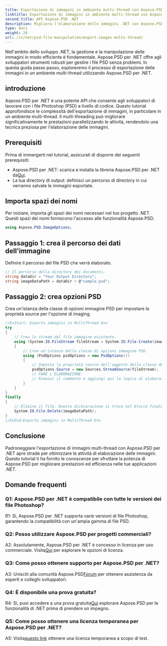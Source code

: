 ```yaml
---
title: Esportazione di immagini in ambiente multi-thread con Aspose.PSD per .NET
linktitle: Esportazione di immagini in ambiente multi-thread con Aspose.PSD per .NET
second_title: API Aspose.PSD .NET
description: Migliora l'elaborazione delle immagini .NET con Aspose.PSD. Esporta immagini in un ambiente multi-thread. Aumenta le prestazioni e l'efficienza senza sforzo.
type: docs
weight: 20
url: /it/net/psd-file-manipulation/export-images-multi-thread/
---
```

Nell'ambito dello sviluppo .NET, la gestione e la manipolazione delle immagini in modo efficiente è fondamentale. Aspose.PSD per .NET offre agli sviluppatori strumenti robusti per gestire i file PSD senza problemi. In questa guida passo passo, esploreremo il processo di esportazione delle immagini in un ambiente multi-thread utilizzando Aspose.PSD per .NET.
## introduzione
Aspose.PSD per .NET è una potente API che consente agli sviluppatori di lavorare con i file Photoshop (PSD) a livello di codice. Questo tutorial approfondisce le complessità dell'esportazione di immagini, in particolare in un ambiente multi-thread. Il multi-threading può migliorare significativamente le prestazioni parallelizzando le attività, rendendolo una tecnica preziosa per l'elaborazione delle immagini.
## Prerequisiti
Prima di immergerti nel tutorial, assicurati di disporre dei seguenti prerequisiti:
-  Aspose.PSD per .NET: scarica e installa la libreria Aspose.PSD per .NET da[Qui](https://releases.aspose.com/psd/net/).
- La tua directory di output: definisci un percorso di directory in cui verranno salvate le immagini esportate.
## Importa spazi dei nomi
Per iniziare, importa gli spazi dei nomi necessari nel tuo progetto .NET. Questi spazi dei nomi forniscono l'accesso alle funzionalità Aspose.PSD.
```csharp
using Aspose.PSD.ImageOptions;

```
## Passaggio 1: crea il percorso dei dati dell'immagine
Definire il percorso del file PSD che verrà elaborato.
```csharp
// Il percorso della directory dei documenti.
string dataDir = "Your Output Directory";
string imageDataPath = dataDir + @"sample.psd";
```
## Passaggio 2: crea opzioni PSD
Crea un'istanza della classe di opzioni immagine PSD per impostare la proprietà source per l'opzione di imaging.
```csharp
//ExStart: Esporta immagini in MultiThread Env
try
{
    // Crea lo stream del file immagine esistente.
    using (System.IO.FileStream fileStream = System.IO.File.Create(imageDataPath))
    {
        // Crea un'istanza della classe di opzioni immagine PSD.
        using (PsdOptions psdOptions = new PsdOptions())
        {
            // Imposta la proprietà source dell'oggetto della classe delle opzioni di imaging.
            psdOptions.Source = new Sources.StreamSource(fileStream);
            // FARE L'ELABORAZIONE.
            // Rimuovi il commento e aggiungi qui la logica di elaborazione delle immagini.
        }
    }
}
finally
{
    // Elimina il file. Questa dichiarazione si trova nel blocco finale per garantire il corretto smaltimento delle risorse.
    System.IO.File.Delete(imageDataPath);
}
//ExEnd:Esporta immagini in MultiThread Env
```
## Conclusione
Padroneggiare l'esportazione di immagini multi-thread con Aspose.PSD per .NET apre strade per ottimizzare le attività di elaborazione delle immagini. Questo tutorial ti ha fornito le conoscenze per sfruttare la potenza di Aspose.PSD per migliorare prestazioni ed efficienza nelle tue applicazioni .NET.

## Domande frequenti

### Q1: Aspose.PSD per .NET è compatibile con tutte le versioni dei file Photoshop?

R1: Sì, Aspose.PSD per .NET supporta varie versioni di file Photoshop, garantendo la compatibilità con un'ampia gamma di file PSD.

### Q2: Posso utilizzare Aspose.PSD per progetti commerciali?

 A2: Assolutamente, Aspose.PSD per .NET è concesso in licenza per uso commerciale. Visita[Qui](https://purchase.aspose.com/buy) per esplorare le opzioni di licenza.

### Q3: Come posso ottenere supporto per Aspose.PSD per .NET?

 A3: Unisciti alla comunità Aspose.PSD[Forum](https://forum.aspose.com/c/psd/34) per ottenere assistenza da esperti e colleghi sviluppatori.

### Q4: È disponibile una prova gratuita?

 R4: Sì, puoi accedere a una prova gratuita[Qui](https://releases.aspose.com/) esplorare Aspose.PSD per le funzionalità di .NET prima di prendere un impegno.

### Q5: Come posso ottenere una licenza temporanea per Aspose.PSD per .NET?

 A5: Visita[questo link](https://purchase.aspose.com/temporary-license/) ottenere una licenza temporanea a scopo di test.